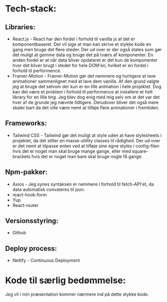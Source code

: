 # Tech-stack:

## Libraries: 
- React.js - React har den fordel i forhold til vanilla js at det er komponentbaseret. Det vil sige at man kan skrive et stykke kode en gang men bruge det flere steder. Der ud over er der også states som gør det muligt at gemme data og bruge det på tværs af komponenter. En anden fordel er at når data bliver opdateret er det kun de komponenter hvor det bliver brugt i stedet for hele DOM'en, hvilket er en fordel i forhold til performence.
- Framer-Motion - Framer-Motion gør det nemmere og hurtigere at lave animationer sammenlignet med at lave dem vanilla. Af den grund valgte jeg at bruge det selvom der kun er en lille animation i hele projektet. Dog kan det være et problem i forhold til performence at installere et helt library for en lille ting. Jeg blev dog enig med mig selv om at det var det hver af de grunde jeg nævnte tidligere. Derudover bliver det også mere skaler bart da det ville være nemt at tilføje flere animationer i fremtiden.

## Frameworks: 
- Tailwind CSS - Tailwind gør det muligt at style uden at have stylesheets i projektet, da det stiller en masse utillity classes til rådighed. Der ud over er det nemt at tilpasse enten ved at tilføje sine egne styles i config-filen hvis det er noget man skal bruge mange gange, eller med square-brackets hvis det er noget man bare skal bruge nogle få gange.

## Npm-pakker:
- Axios - Jeg synes syntaksen er nemmere i forhold til fetch-API'et, da data automatisk convateres til json.
- react-hook-form 
- Yup 
- React-router  

## Versionsstyring:
- Github

## Deploy process:
- Netlify - Continuous Deployment

# Kode til særlig bedømmelse:
Jeg vil i min præsentation kommer nærmere ind på dette stykke kode.
